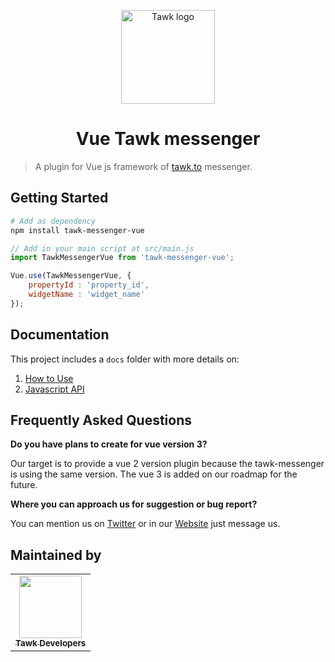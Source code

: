 <p align="center">
    <a href="https://www.tawk.to/"
    target="_blank"
    rel="noopener noreferrer">
        <img width="150"
            src="https://www.tawk.to/wp-content/uploads/2020/04/tawk-sitelogo.png"
            alt="Tawk logo">
    </a>
</p>

<h1 align="center">
    Vue Tawk messenger
</h1>

> A plugin for Vue js framework of [tawk.to](https://www.tawk.to/) messenger.

## Getting Started
```bash
# Add as dependency
npm install tawk-messenger-vue
```

```js
// Add in your main script at src/main.js
import TawkMessengerVue from 'tawk-messenger-vue';

Vue.use(TawkMessengerVue, {
	propertyId : 'property_id',
	widgetName : 'widget_name'
});
```

## Documentation

This project includes a `docs` folder with more details on:
1.  [How to Use](docs/how-to-use.md)
1.  [Javascript API](https://developer.tawk.to/jsapi/)

## Frequently Asked Questions

**Do you have plans to create for vue version 3?**

Our target is to provide a vue 2 version plugin because the tawk-messenger is using the same version. The vue 3 is added on our roadmap for the future.

**Where you can approach us for suggestion or bug report?**

You can mention us on [Twitter](https://twitter.com/tawktotawk) or in our [Website](https://www.tawk.to/) just message us.

## Maintained by
<table>
    <tr>
        <td align="center"><a href="https://github.com/tawk"><img height="100px" width="100px" src="https://avatars.githubusercontent.com/u/9743939?s=200&v=4" style="max-width: 100%;"><br><sub><b>Tawk Developers</b></sub></a></td>
    </tr>
</table>
